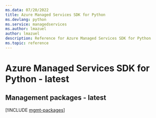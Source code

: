 ```yaml
---
ms.data: 07/20/2022
title: Azure Managed Services SDK for Python
ms.devlang: python
ms.service: managedservices
ms.author: lmazuel
author: lmazuel
description: Reference for Azure Managed Services SDK for Python
ms.topic: reference
---
```

# Azure Managed Services SDK for Python - latest

## Management packages - latest
[!INCLUDE [mgmt-packages](managed-services-mgmt-index.md)]
